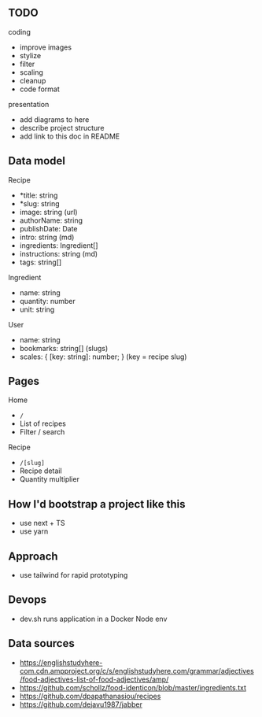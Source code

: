 ## TODO
coding
- improve images
- stylize
- filter
- scaling
- cleanup
- code format

presentation
- add diagrams to here
- describe project structure
- add link to this doc in README

## Data model

Recipe
- *title: string
- *slug: string
- image: string (url)
- authorName: string
- publishDate: Date
- intro: string (md)
- ingredients: Ingredient[]
- instructions: string (md)
- tags: string[]

Ingredient
- name: string
- quantity: number
- unit: string

User
- name: string
- bookmarks: string[] (slugs)
- scales: { [key: string]: number; } (key = recipe slug)

## Pages

Home
- `/`
- List of recipes
- Filter / search

Recipe
- `/[slug]`
- Recipe detail
- Quantity multiplier

## How I'd bootstrap a project like this

- use next + TS
- use yarn

## Approach
- use tailwind for rapid prototyping

## Devops

- dev.sh runs application in a Docker Node env

## Data sources
- https://englishstudyhere-com.cdn.ampproject.org/c/s/englishstudyhere.com/grammar/adjectives/food-adjectives-list-of-food-adjectives/amp/
- https://github.com/schollz/food-identicon/blob/master/ingredients.txt
- https://github.com/dpapathanasiou/recipes
- https://github.com/dejavu1987/jabber